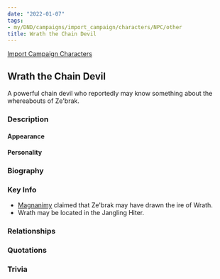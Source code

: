 ```yaml
---
date: "2022-01-07"
tags:
- my/DND/campaigns/import_campaign/characters/NPC/other
title: Wrath the Chain Devil
---
```


[Import Campaign Characters](/dnd/characters/)

## Wrath the Chain Devil

A powerful chain devil who reportedly may know something about the whereabouts of Ze'brak.

### Description

#### Appearance

#### Personality

### Biography

### Key Info

- [Magnanimy](/dnd/characters/npcs/magnanimy/) claimed that Ze'brak may have drawn the ire of Wrath.
- Wrath may be located in the Jangling Hiter.

### Relationships

### Quotations

### Trivia
